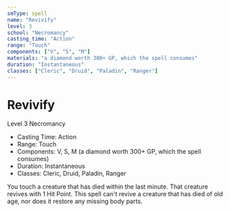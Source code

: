 ```yaml
---
smType: spell
name: "Revivify"
level: 3
school: "Necromancy"
casting_time: "Action"
range: "Touch"
components: ["V", "S", "M"]
materials: "a diamond worth 300+ GP, which the spell consumes"
duration: "Instantaneous"
classes: ["Cleric", "Druid", "Paladin", "Ranger"]
---
```


# Revivify
Level 3 Necromancy

- Casting Time: Action
- Range: Touch
- Components: V, S, M (a diamond worth 300+ GP, which the spell consumes)
- Duration: Instantaneous
- Classes: Cleric, Druid, Paladin, Ranger

You touch a creature that has died within the last minute. That creature revives with 1 Hit Point. This spell can't revive a creature that has died of old age, nor does it restore any missing body parts.
